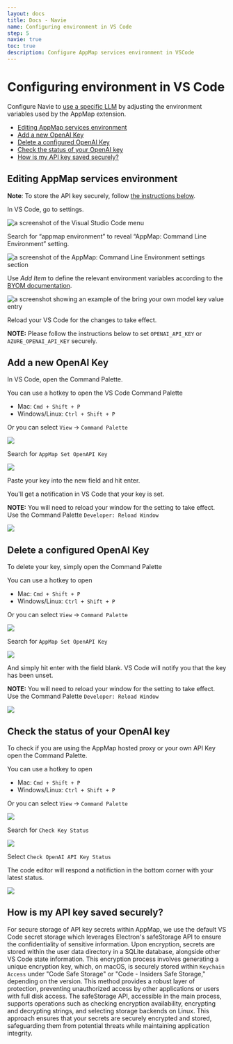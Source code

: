 ```yaml
---
layout: docs
title: Docs - Navie
name: Configuring environment in VS Code
step: 5
navie: true
toc: true
description: Configure AppMap services environment in VSCode
---
```



# Configuring environment in VS Code

Configure Navie to [use a specific LLM](/docs/navie/bring-your-own-model) by adjusting the environment variables used by the AppMap extension.

- [Editing AppMap services environment](#editing-appmap-services-environment)
- [Add a new OpenAI Key](#add-a-new-openai-key)
- [Delete a configured OpenAI Key](#delete-a-configured-openai-key)
- [Check the status of your OpenAI key](#check-the-status-of-your-openai-key)
- [How is my API key saved securely?](#how-is-my-api-key-saved-securely)

## Editing AppMap services environment

**Note**: To store the API key securely, follow [the instructions below](#add-a-new-openai-key).

In VS Code, go to settings.

<img class="video-screenshot" src="/assets/img/docs/goto-vscode-settings.webp" alt="a screenshot of the Visual Studio Code menu"/>

 Search for “appmap environment” to reveal “AppMap: Command Line Environment” setting.

<img class="video-screenshot" alt="a screenshot of the AppMap: Command Line Environment settings section" src="/assets/img/docs/search-for-appmap-environment.webp"/>

Use *Add Item* to define the relevant environment variables according to the [BYOM documentation](/docs/navie/bring-your-own-model#configuration).

<img class="video-screenshot" alt="a screenshot showing an example of the bring your own model key value entry" src="/assets/img/docs/byom-key-value-example.webp"/>

Reload your VS Code for the changes to take effect.  

**NOTE:** Please follow the instructions below to set `OPENAI_API_KEY` or `AZURE_OPENAI_API_KEY` securely.

## Add a new OpenAI Key

In VS Code, open the Command Palette.

You can use a hotkey to open the VS Code Command Palette
   - Mac: `Cmd + Shift + P`
   - Windows/Linux: `Ctrl + Shift + P`

Or you can select `View` -> `Command Palette`

<img class="video-screenshot" src="/assets/img/product/byok-command-palette.webp"/> 

Search for `AppMap Set OpenAPI Key`

<img class="video-screenshot" src="/assets/img/product/byok-search.webp"/> 

Paste your key into the new field and hit enter.

You'll get a notification in VS Code that your key is set. 

**NOTE:** You will need to reload your window for the setting to take effect. Use the Command Palette `Developer: Reload Window`

<img class="video-screenshot" src="/assets/img/product/byok-key-set.webp"/> 

## Delete a configured OpenAI Key

To delete your key, simply open the Command Palette

You can use a hotkey to open
   - Mac: `Cmd + Shift + P`
   - Windows/Linux: `Ctrl + Shift + P`

Or you can select `View` -> `Command Palette`

<img class="video-screenshot" src="/assets/img/product/byok-command-palette.webp"/> 

Search for `AppMap Set OpenAPI Key`

<img class="video-screenshot" src="/assets/img/product/byok-search.webp"/> 

And simply hit enter with the field blank.  VS Code will notify you that the key has been unset.

**NOTE:** You will need to reload your window for the setting to take effect. Use the Command Palette `Developer: Reload Window`

<img class="video-screenshot" src="/assets/img/product/byok-key-erased.webp"/> 

## Check the status of your OpenAI key

To check if you are using the AppMap hosted proxy or your own API Key open the Command Palette.

You can use a hotkey to open
   - Mac: `Cmd + Shift + P`
   - Windows/Linux: `Ctrl + Shift + P`

Or you can select `View` -> `Command Palette`

<img class="video-screenshot" src="/assets/img/product/byok-command-palette.webp"/> 

Search for `Check Key Status`

<img class="video-screenshot" src="/assets/img/product/byok-check-status.webp"/> 

Select `Check OpenAI API Key Status`

The code editor will respond a notifiction in the bottom corner with your latest status.

<img class="video-screenshot" src="/assets/img/product/byok-check-status-resp.webp"/> 


## How is my API key saved securely?

For secure storage of API key secrets within AppMap, we use the default VS Code secret storage which leverages  Electron's safeStorage API to ensure the confidentiality of sensitive information. Upon encryption, secrets are stored within the user data directory in a SQLite database, alongside other VS Code state information. This encryption process involves generating a unique encryption key, which, on macOS, is securely stored within `Keychain Access` under "Code Safe Storage" or "Code - Insiders Safe Storage," depending on the version. This method provides a robust layer of protection, preventing unauthorized access by other applications or users with full disk access. The safeStorage API, accessible in the main process, supports operations such as checking encryption availability, encrypting and decrypting strings, and selecting storage backends on Linux. This approach ensures that your secrets are securely encrypted and stored, safeguarding them from potential threats while maintaining application integrity.


